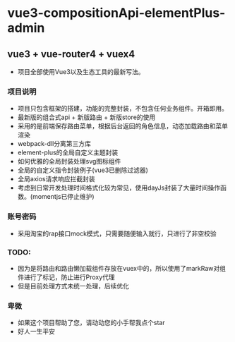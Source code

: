 # vue3-compositionApi-elementPlus-admin

## vue3 + vue-router4 + vuex4
 * 项目全部使用Vue3以及生态工具的最新写法。

### 项目说明
 * 项目只包含框架的搭建，功能的完整封装，不包含任何业务组件。开箱即用。
 * 最新版的组合式api + 新版路由 + 新版store的使用
 * 采用的是前端保存路由菜单，根据后台返回的角色信息，动态加载路由和菜单渲染
 * webpack-dll分离第三方库
 * element-plus的全局自定义主题封装
 * 如何优雅的全局封装处理svg图标组件
 * 全局的自定义指令封装例子(vue3已删除过滤器)
 * 全局axios请求响应拦截封装
 * 考虑到日常开发处理时间格式化较为常见，使用dayJs封装了大量时间操作函数。(momentjs已停止维护)

### 账号密码
 * 采用淘宝的rap接口mock模式，只需要随便输入就行，只进行了非空校验

### TODO:
  * 因为是将路由和路由懒加载组件存放在vuex中的，所以使用了markRaw对组件进行了标记，防止进行Proxy代理
  * 但是目前处理方式未统一处理，后续优化

### 卑微
  * 如果这个项目帮助了您，请动动您的小手帮我点个star
  * 好人一生平安